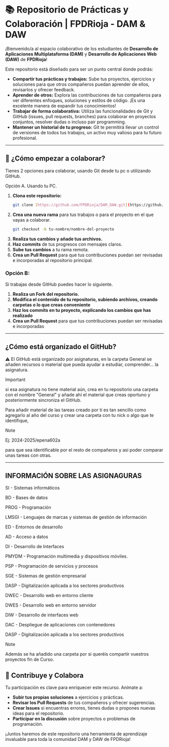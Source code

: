 # 📚 Repositorio de Prácticas y Colaboración | FPDRioja - DAM & DAW

¡Bienvenido/a al espacio colaborativo de los estudiantes de **Desarrollo de Aplicaciones Multiplataforma (DAM)** y **Desarrollo de Aplicaciones Web (DAW)** de **FPDRioja**!

Este repositorio está diseñado para ser un punto central donde podrás:

* **Compartir tus prácticas y trabajos:** Sube tus proyectos, ejercicios y soluciones para que otros compañeros puedan aprender de ellos, revisarlos y ofrecer feedback.
* **Aprender de otros:** Explora las contribuciones de tus compañeros para ver diferentes enfoques, soluciones y estilos de código. ¡Es una excelente manera de expandir tus conocimientos!
* **Trabajar de forma colaborativa:** Utiliza las funcionalidades de Git y GitHub (issues, pull requests, branches) para colaborar en proyectos conjuntos, resolver dudas o incluso pair programming.
* **Mantener un historial de tu progreso:** Git te permitirá llevar un control de versiones de todos tus trabajos, un activo muy valioso para tu futuro profesional.

---

## 🚀 ¿Cómo empezar a colaborar?

Tienes 2 opciones para colaborar, usando Git desde tu pc o utilizando GitHub.

Opción A. Usando tu PC.
1.  **Clona este repositorio:**
    ```bash
    git clone [https://github.com/FPDRioja/DAM_DAW.git](https://github.com/FPDRioja/DAM_DAW.git)
    ```
2.  **Crea una nueva rama** para tus trabajos o para el proyecto en el que vayas a colaborar.
    ```bash
    git checkout -b tu-nombre/nombre-del-proyecto
    ```
3.  **Realiza tus cambios y añade tus archivos.**
4.  **Haz commits** de tus progresos con mensajes claros.
5.  **Sube tus cambios** a tu rama remota.
6.  **Crea un Pull Request** para que tus contribuciones puedan ser revisadas e incorporadas al repositorio principal.

### Opción B:

Si trabajas desde GitHub puedes hacer lo siguiente.
1. **Realiza un Fork del repositorio.**
2. **Modifica el contenido de tu repositorio, subiendo archivos, creando carpetas o lo que creas conveniente**
3. **Haz los commits en tu proyecto, explicando los cambios que has realizado**
4. **Crea un Pull Request** para que tus contribuciones puedan ser revisadas e incorporadas

---

## ¿Cómo está organizado el GitHub?

⚠️ El GitHub está organizado por asignaturas, en la carpeta General se añaden recursos o material que pueda ayudar a estudiar, comprender... la asignatura.

> [!IMPORTANT]
> si esa asignatura no tiene material aún, crea en tu repositorio una carpeta con el nombre "General" y añade ahí el material que creas oportuno y posteriormente sincroniza el GitHub.

Para añadir material de las tareas creado por tí es tan sencillo como agregarlo al año del curso y crear una carpeta con tu nick o algo que te identifique, 

> [!NOTE]
> Ej: 2024-2025/epena602a

para que sea identificable por el resto de compañeros y asi poder comparar unas tareas con otras.

---



## INFORMACIÓN SOBRE LAS ASIGNAGURAS 

SI - Sistemas informáticos

BD - Bases de datos

PROG - Programación

LMSGI - Lenguajes de marcas y sistemas de gestión de información

ED - Entornos de desarrollo

AD - Acceso a datos

DI - Desarrollo de Interfaces

PMYDM - Programación multimedia y dispositivos móviles.

PSP - Programación de servicios y procesos

SGE - Sistemas de gestión empresarial

DASP - Digitalización aplicada a los sectores productivos

DWEC - Desarrollo web en entorno cliente

DWES - Desarrollo web en entorno servidor

DIW - Desarrollo de interfaces web

DAC - Despliegue de aplicaciones con contenedores

DASP - Digitalización aplicada a los sectores productivos

> [!NOTE]
> Además se ha añadido una carpeta por si queréis compartir vuestros proyectos fin de Curso.



## 🤝 Contribuye y Colabora

Tu participación es clave para enriquecer este recurso. Anímate a:

* **Subir tus propias soluciones** a ejercicios y prácticas.
* **Revisar los Pull Requests** de tus compañeros y ofrecer sugerencias.
* **Crear Issues** si encuentras errores, tienes dudas o propones nuevas ideas para el repositorio.
* **Participar en la discusión** sobre proyectos o problemas de programación.

¡Juntos haremos de este repositorio una herramienta de aprendizaje invaluable para toda la comunidad DAM y DAW de FPDRioja!

